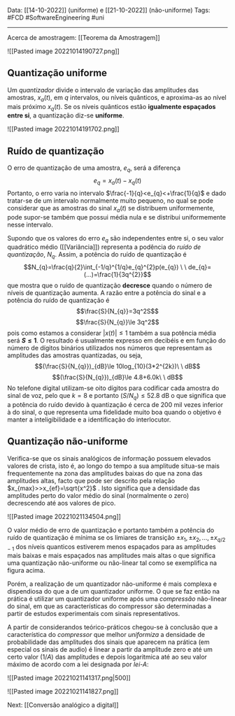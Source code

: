 Data: [[14-10-2022]] (uniforme) e [[21-10-2022]] (não-uniforme)
Tags: #FCD #SoftwareEngineering #uni 

---
Acerca de amostragem: [[Teorema da Amostragem]]

![[Pasted image 20221014190727.png]]

## Quantização uniforme

Um *quantizador* divide o intervalo de variação das amplitudes das amostras, $x_{a}(t)$, em $q$ intervalos, ou níveis quânticos, e aproxima-as ao nível mais próximo $x_{q}(t)$. 
Se os níveis quânticos estão **igualmente espaçados entre si**, a quantização diz-se **uniforme**.

![[Pasted image 20221014191702.png]]

## Ruído de quantização

O erro de quantização de uma amostra, $e_{q}$, será a diferença $$e_{q}=x_{a}(t)-x_{q}(t)$$
Portanto, o erro varia no intervalo $\frac{-1}{q}<e_{q}<+\frac{1}{q}$ e dado tratar-se de um intervalo normalmente muito pequeno, no qual se pode considerar que as amostras do sinal $x_{a}(t)$ se distribuem uniformemente, pode supor-se também que possui média nula e se distribui uniformemente nesse intervalo.

Supondo que os valores do erro $e_{q}$  são independentes entre si, o seu valor quadrático médio ([[Variância]]) representa a podência do *ruído de quantização*, $N_{q}$. Assim, a potência do ruído de quantização é $$N_{q}=\frac{q}{2}\int_{-1/q}^{1/q}e_{q}^{2}p(e_{q}) \ \ de_{q}=(...)=\frac{1}{3q^{2}}$$
que mostra que o ruído de quantização **decresce** quando o número de níveis de quantização aumenta. A razão entre a potência do sinal e a potência do ruído de quantização é $$\frac{S}{N_{q}}=3q^2S$$ $$\frac{S}{N_{q}}\le 3q^2$$
pois como estamos a considerar $|x(t)|\le1$ também a sua potência média será **$S\le1$**. O resultado é usualmente expresso em decibéis e em função do número de dígitos binários utilizados nos números que representam as amplitudes das amostras quantizadas, ou seja, $$(\frac{S}{N_{q}})_{dB}\le 10log_{10}(3*2^{2k})\ \ dB$$ $$(\frac{S}{N_{q}})_{dB}\le 4.8+6.0k\ \ dB$$
No telefone digital utilizam-se oito dígitos para codificar cada amostra do sinal de voz, pelo que $k=8$ e portanto $(S/N_{q})\le 52.\text{8 dB}$ o que significa que a potência do ruído devido à quantização é cerca de 200 mil vezes inferior à do sinal, o que representa uma fidelidade muito boa quando o objetivo é manter a inteligibilidade e a identificação do interlocutor.

## Quantização não-uniforme

Verifica-se que os sinais analógicos de informação possuem elevados valores de crista, isto é, ao longo do tempo a sua amplitude situa-se mais frequentemente na zona das amplitudes baixas do que na zona das amplitudes altas, facto que pode ser descrito pela relação $x_{max}>>x_{ef}=\sqrt{x^2}$ .
Isto significa que a densidade das amplitudes perto do valor médio do sinal (normalmente o zero) decrescendo até aos valores de pico.


![[Pasted image 20221021134504.png]]

O valor médio de erro de quantização e portanto também a potência do ruído de quantização é mínima se os limiares de transição $\pm{x_{1}},\pm{x_{2}},\text{...},\pm{x_{q/2-1}}$ dos níveis quanticos estiverem menos espaçados para as amplitudes mais baixas e mais espaçados nas amplitudes mais altas o que significa uma quantização não-uniforme ou não-linear tal como se exemplifica na figura acima.  

Porém, a realização de um quantizador não-uniforme é mais complexa e dispendiosa do que a de um quantizador uniforme. 
O que se faz então na prática é utilizar um quantizador uniforme após uma *compressão* não-linear do sinal, em que as características do compressor são determinadas a partir de estudos experimentais com sinais representativos.

A partir de considerandos teórico-práticos chegou-se à conclusão que a característica do *compressor* que melhor *uniformiza* a densidade de probabilidade das amplitudes dos sinais que aparecem na prática (em especial os sinais de audio) é linear a partir da amplitude zero e até um certo valor ($1/A$) das amplitudes e depois logaritmica até ao seu valor máximo de acordo com a lei designada por *lei-A*:

![[Pasted image 20221021141317.png|500]]

![[Pasted image 20221021141827.png]]

Next: [[Conversão analógico a digital]]